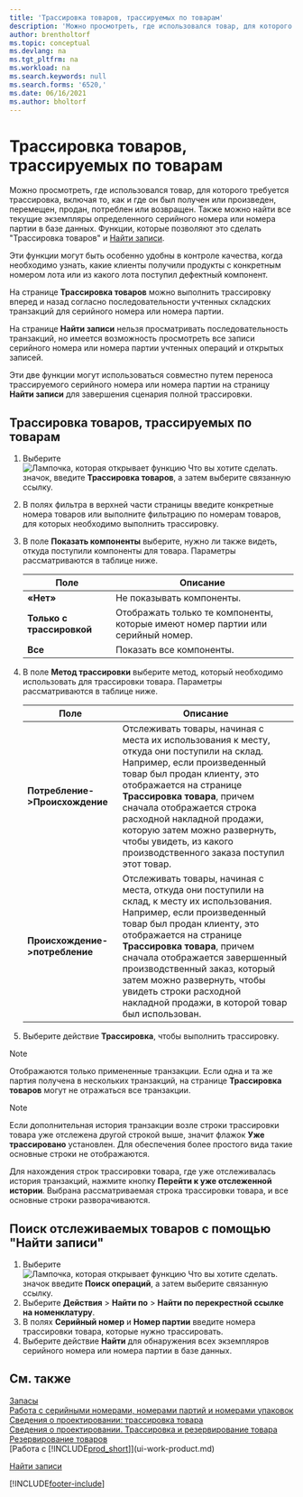 ```yaml
---
title: 'Трассировка товаров, трассируемых по товарам'
description: 'Можно просмотреть, где использовался товар, для которого требуется трассировка, включая то, как и где он был получен, произведен или возвращен с помощью функций трассировки товара и поиска операций.'
author: brentholtorf
ms.topic: conceptual
ms.devlang: na
ms.tgt_pltfrm: na
ms.workload: na
ms.search.keywords: null
ms.search.forms: '6520,'
ms.date: 06/16/2021
ms.author: bholtorf
---
```

# Трассировка товаров, трассируемых по товарам

Можно просмотреть, где использовался товар, для которого требуется трассировка, включая то, как и где он был получен или произведен, перемещен, продан, потреблен или возвращен. Также можно найти все текущие экземпляры определенного серийного номера или номера партии в базе данных. Функции, которые позволяют это сделать "Трассировка товаров" и [Найти записи](ui-find-entries.md).  

Эти функции могут быть особенно удобны в контроле качества, когда необходимо узнать, какие клиенты получили продукты с конкретным номером лота или из какого лота поступил дефектный компонент.  

 На странице **Трассировка товаров** можно выполнить трассировку вперед и назад согласно последовательности учтенных складских транзакций для серийного номера или номера партии.  

 На странице **Найти записи** нельзя просматривать последовательность транзакций, но имеется возможность просмотреть все записи серийного номера или номера партии учтенных операций и открытых записей.  

 Эти две функции могут использоваться совместно путем переноса трассируемого серийного номера или номера партии на страницу **Найти записи** для завершения сценария полной трассировки. <!-- For more information, see [Walkthrough: Tracing Serial-Lot Numbers](walkthrough-tracing-serial-lot-numbers.md).   -->

## Трассировка товаров, трассируемых по товарам  

1.  Выберите ![Лампочка, которая открывает функцию Что вы хотите сделать.](media/ui-search/search_small.png "Что вы хотите сделать") значок, введите **Трассировка товаров**, а затем выберите связанную ссылку.  
2.  В полях фильтра в верхней части страницы введите конкретные номера товаров или выполните фильтрацию по номерам товаров, для которых необходимо выполнить трассировку.  
3.  В поле **Показать компоненты** выберите, нужно ли также видеть, откуда поступили компоненты для товара. Параметры рассматриваются в таблице ниже.  

    |Поле|Описание|  
    |----------------------------------|---------------------------------------|  
    |**«Нет»**|Не показывать компоненты.|  
    |**Только с трассировкой**|Отображать только те компоненты, которые имеют номер партии или серийный номер.|  
    |**Все**|Показать все компоненты.|  

4.  В поле **Метод трассировки** выберите метод, который необходимо использовать для трассировки товара. Параметры рассматриваются в таблице ниже.  

    |Поле|Описание|  
    |----------------------------------|---------------------------------------|  
    |**Потребление->Происхождение**|Отслеживать товары, начиная с места их использования к месту, откуда они поступили на склад. Например, если произведенный товар был продан клиенту, это отображается на странице **Трассировка товара**, причем сначала отображается строка расходной накладной продажи, которую затем можно развернуть, чтобы увидеть, из какого производственного заказа поступил этот товар.|  
    |**Происхождение->потребление**|Отслеживать товары, начиная с места, откуда они поступили на склад, к месту их использования. Например, если произведенный товар был продан клиенту, это отображается на странице **Трассировка товара**, причем сначала отображается завершенный производственный заказ, который затем можно развернуть, чтобы увидеть строки расходной накладной продажи, в которой товар был использован.|  

5.  Выберите действие **Трассировка**, чтобы выполнить трассировку.  

> [!NOTE]  
>  Отображаются только примененные транзакции. Если одна и та же партия получена в нескольких транзакций, на странице **Трассировка товаров** могут не отражаться все транзакции.   

> [!NOTE]  
>  Если дополнительная история транзакции возле строки трассировки товара уже отслежена другой строкой выше, значит флажок **Уже трассировано** установлен. Для обеспечения более простого вида такие основные строки не отображаются.  
>   
>  Для нахождения строк трассировки товара, где уже отслеживалась история транзакций, нажмите кнопку **Перейти к уже отслеженной истории**. Выбрана рассматриваемая строка трассировки товара, и все основные строки разворачиваются.  

## Поиск отслеживаемых товаров с помощью "Найти записи"  

1. Выберите ![Лампочка, которая открывает функцию Что вы хотите сделать.](media/ui-search/search_small.png "Что вы хотите сделать") значок введите **Поиск операций**, а затем выберите связанную ссылку.  
2. Выберите **Действия** > **Найти по** > **Найти по перекрестной ссылке на номенклатуру**.
3. В полях **Серийный номер** и **Номер партии** введите номера трассировки товара, которые нужно трассировать.  
4. Выберите действие **Найти** для обнаружения всех экземпляров серийного номера или номера партии в базе данных.  

## См. также

[Запасы](inventory-manage-inventory.md)  
[Работа с серийными номерами, номерами партий и номерами упаковок](inventory-how-work-item-tracking.md)  
[Сведения о проектировании: трассировка товара](design-details-item-tracking.md)  
[Сведения о проектировании. Трассировка и резервирование товара](design-details-item-tracking-and-reservations.md)  
[Резервирование товаров](inventory-how-to-reserve-items.md)  
[Работа с [!INCLUDE[prod_short](includes/prod_short.md)]](ui-work-product.md)  
<!-- [Walkthrough: Tracing Serial-Lot Numbers](walkthrough-tracing-serial-lot-numbers.md)   -->
[Найти записи](ui-find-entries.md)  


[!INCLUDE[footer-include](includes/footer-banner.md)]
